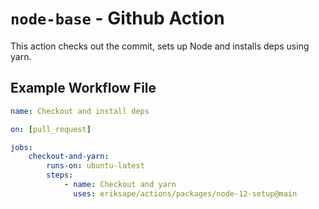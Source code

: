 # `node-base` - **Github Action**

This action checks out the commit, sets up Node and installs deps using yarn.


## Example Workflow File

```yaml
name: Checkout and install deps

on: [pull_request]

jobs:
    checkout-and-yarn:
        runs-on: ubuntu-latest
        steps:
            - name: Checkout and yarn
              uses: eriksape/actions/packages/node-12-setup@main
```

